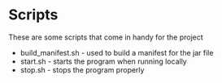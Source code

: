 Scripts
=======

These are some scripts that come in handy for the project

* build_manifest.sh - used to build a manifest for the jar file
* start.sh - starts the program when running locally
* stop.sh - stops the program properly
  
